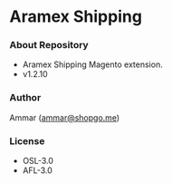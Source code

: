 # Aramex Shipping #

### About Repository ###

* Aramex Shipping Magento extension.
* v1.2.10

### Author ###

Ammar (<ammar@shopgo.me>)

### License ###

* OSL-3.0
* AFL-3.0
